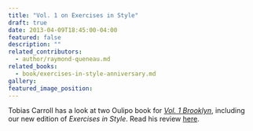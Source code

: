 ```yaml
---
title: "Vol. 1 on Exercises in Style"
draft: true
date: 2013-04-09T18:45:00-04:00
featured: false
description: ""
related_contributors:
  - author/raymond-queneau.md
related_books:
  - book/exercises-in-style-anniversary.md
gallery:
featured_image_position: 
---
```


Tobias Carroll has a look at two Oulipo book for [_Vol. 1 Brooklyn_](http://www.vol1brooklyn.com/2013/04/09/potential-literature-actual-reading-regarding-oulipo-in-2013/), including our new edition of _Exercises in Style_. Read his review [here](http://www.vol1brooklyn.com/2013/04/09/potential-literature-actual-reading-regarding-oulipo-in-2013/). 

